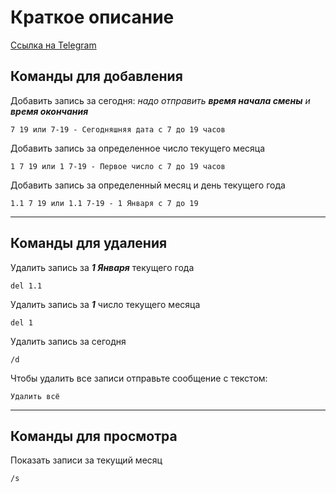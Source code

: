 # **Краткое описание**

[Ссылка на Telegram](https://www.t.me/DevelopmentTestBot_bot)

## Команды для добавления

Добавить запись за сегодня: _надо отправить **время начала смены** и **время окончания**_

    7 19 или 7-19 - Сегодняшняя дата с 7 до 19 часов

Добавить запись за определенное число текущего месяца

    1 7 19 или 1 7-19 - Первое число с 7 до 19 часов

Добавить запись за определенный месяц и день текущего года

    1.1 7 19 или 1.1 7-19 - 1 Января с 7 до 19
___

## Команды для удаления

Удалить запись за **_1 Января_** текущего года

    del 1.1

Удалить запись за **_1_** число текущего месяца

    del 1

Удалить запись за сегодня

    /d

Чтобы удалить все записи отправьте сообщение с текстом:

    Удалить всё
___

## Команды для просмотра

Показать записи за текущий месяц

    /s
